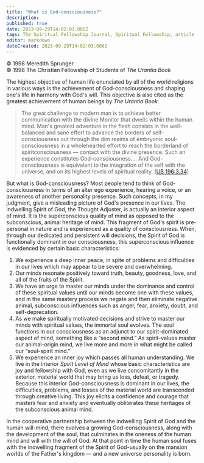 ```yaml
---
title: "What is God-consciousness?"
description: 
published: true
date: 2023-09-29T14:02:03.086Z
tags: The Spiritual Fellowship Journal, Spiritual Fellowship, article
editor: markdown
dateCreated: 2023-09-29T14:02:03.086Z
---
```


<p class="v-card v-sheet theme--light gray lighten-3 px-2">© 1998 Meredith Sprunger<br>© 1998 The Christian Fellowship of Students of <i>The Urantia Book</i></p>

The highest objective of human life enunciated by all of the world religions in various ways is the achievement of God-consciousness and shaping one's life in harmony with God's will. This objective is also cited as the greatest achievement of human beings by _The Urantia Book_.

> The great challenge to modern man is to achieve better communication with the divine Monitor that dwells within the human mind. Man's greatest adventure in the flesh consists in the well-balanced and sane effort to advance the borders of self-consciousness out through the dim realms of embryonic soul-consciousness in a wholehearted effort to reach the borderland of spiritconsciousness — contact with the divine presence. Such an experience constitutes God-consciousness.... And God-consciousness is equivalent to the integration of the self with the universe, and on its highest levels of spiritual reality. ([UB 196:3.34](/en/The_Urantia_Book/196#p3_34))

But what is God-consciousness? Most people tend to think of God-consciousness in terms of an alter ego experience, hearing a voice, or an awareness of another personality presence. Such concepts, in my judgment, give a misleading picture of God's presence in our lives. The indwelling Spirit of God, the Thought Adjuster, is actually an interior aspect of mind. It is the superconscious quality of mind as opposed to the subconscious, animal heritage of mind. This fragment of God's spirit is pre-personal in nature and is experienced as a quality of consciousness. When, through our dedicated and persistent will decisions, the Spirit of God is functionally dominant in our consciousness, this superconscious influence is evidenced by certain basic characteristics:

1. We experience a deep inner peace, in spite of problems and difficulties in our lives which may appear to be severe and overwhelming.
2. Our minds resonate positively toward truth, beauty, goodness, love, and all of the fruits of the Spirit.
3. We have an urge to master our minds under the dominance and control of these spiritual values until our minds become one with these values, and in the same mastery process we negate and then eliminate negative animal, subconscious influences such as anger, fear, anxiety, doubt, and self-deprecation.
4. As we make spiritually motivated decisions and strive to master our minds with spiritual values, the immortal soul evolves. The soul functions in our consciousness as an adjunct to our spirit-dominated aspect of mind, something like a “second mind.” As spirit-values master our animal-origin mind, we live more and more in what might be called our “soul-spirit mind.”
5. We experience an inner joy which passes all human understanding. We live in the interior _Spirit Level of Mind_ whose basic characteristics are joy and fellowship with God, even as we live concomitantly in the exterior, material world that may bring us loss, defeat, or tragedy. Because this interior God-consciousness is dominant in our lives, the difficulties, problems, and losses of the material world are transcended through creative living. This joy elicits a confidence and courage that masters fear and anxiety and eventually obliterates these heritages of the subconscious animal mind.

In the cooperative partnership between the indwelling Spirit of God and the human will-mind, there evolves a growing God-consciousness, along with the development of the soul, that culminates in the oneness of the human mind and will with the will of God. At that point in time the human soul fuses with the indwelling fragment of the Spirit of God-usually on the mansion worlds of the Father's kingdom — and a new universe personality is born.